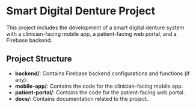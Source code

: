 # Smart Digital Denture Project

This project includes the development of a smart digital denture system with a clinician-facing mobile app, a patient-facing web portal, and a Firebase backend.

## Project Structure

- **backend/**: Contains Firebase backend configurations and functions (if any).
- **mobile-app/**: Contains the code for the clinician-facing mobile app.
- **patient-portal/**: Contains the code for the patient-facing web portal.
- **docs/**: Contains documentation related to the project.
